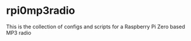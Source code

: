 # rpi0mp3radio
This is the collection of configs and scripts for a Raspberry Pi Zero based MP3 radio
